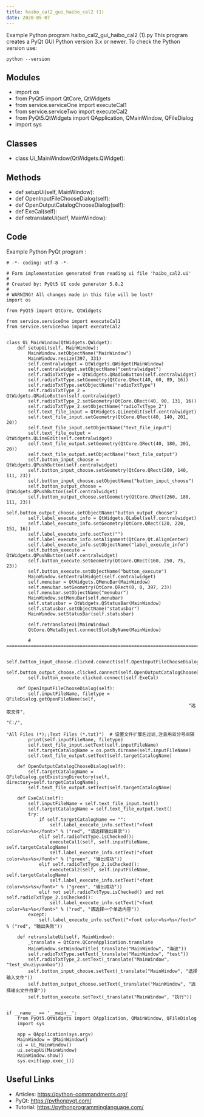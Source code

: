 ```yaml
---
title: haibo_cal2_gui_haibo_cal2 (1)
date: 2020-05-07
---
```

Example Python program haibo_cal2_gui_haibo_cal2 (1).py
This program creates a PyQt GUI
Python version 3.x or newer.
To check the Python version use:

    python --version

## Modules

* import os
* from PyQt5 import QtCore, QtWidgets
* from service.serviceOne import executeCal1
* from service.serviceTwo import executeCal2
* from PyQt5.QtWidgets import QApplication, QMainWindow, QFileDialog
* import sys

## Classes

* class Ui_MainWindow(QtWidgets.QWidget):

## Methods

* def setupUi(self, MainWindow):
* def OpenInputFileChooseDialog(self):
* def OpenOutputCatalogChooseDialog(self):
* def ExeCal(self):
* def retranslateUi(self, MainWindow):

## Code

Example Python PyQt program :

    # -*- coding: utf-8 -*-
    
    # Form implementation generated from reading ui file 'haibo_cal2.ui'
    #
    # Created by: PyQt5 UI code generator 5.8.2
    #
    # WARNING! All changes made in this file will be lost!
    import os
    
    from PyQt5 import QtCore, QtWidgets
    
    from service.serviceOne import executeCal1
    from service.serviceTwo import executeCal2
    
    
    class Ui_MainWindow(QtWidgets.QWidget):
        def setupUi(self, MainWindow):
            MainWindow.setObjectName("MainWindow")
            MainWindow.resize(397, 331)
            self.centralwidget = QtWidgets.QWidget(MainWindow)
            self.centralwidget.setObjectName("centralwidget")
            self.radioTxtType = QtWidgets.QRadioButton(self.centralwidget)
            self.radioTxtType.setGeometry(QtCore.QRect(40, 60, 89, 16))
            self.radioTxtType.setObjectName("radioTxtType")
            self.radioTxtType_2 = QtWidgets.QRadioButton(self.centralwidget)
            self.radioTxtType_2.setGeometry(QtCore.QRect(40, 90, 131, 16))
            self.radioTxtType_2.setObjectName("radioTxtType_2")
            self.text_file_input = QtWidgets.QLineEdit(self.centralwidget)
            self.text_file_input.setGeometry(QtCore.QRect(40, 140, 201, 20))
            self.text_file_input.setObjectName("text_file_input")
            self.text_file_output = QtWidgets.QLineEdit(self.centralwidget)
            self.text_file_output.setGeometry(QtCore.QRect(40, 180, 201, 20))
            self.text_file_output.setObjectName("text_file_output")
            self.button_input_choose = QtWidgets.QPushButton(self.centralwidget)
            self.button_input_choose.setGeometry(QtCore.QRect(260, 140, 111, 23))
            self.button_input_choose.setObjectName("button_input_choose")
            self.button_output_choose = QtWidgets.QPushButton(self.centralwidget)
            self.button_output_choose.setGeometry(QtCore.QRect(260, 180, 111, 23))
            self.button_output_choose.setObjectName("button_output_choose")
            self.label_execute_info = QtWidgets.QLabel(self.centralwidget)
            self.label_execute_info.setGeometry(QtCore.QRect(120, 220, 151, 16))
            self.label_execute_info.setText("")
            self.label_execute_info.setAlignment(QtCore.Qt.AlignCenter)
            self.label_execute_info.setObjectName("label_execute_info")
            self.button_execute = QtWidgets.QPushButton(self.centralwidget)
            self.button_execute.setGeometry(QtCore.QRect(160, 250, 75, 23))
            self.button_execute.setObjectName("button_execute")
            MainWindow.setCentralWidget(self.centralwidget)
            self.menubar = QtWidgets.QMenuBar(MainWindow)
            self.menubar.setGeometry(QtCore.QRect(0, 0, 397, 23))
            self.menubar.setObjectName("menubar")
            MainWindow.setMenuBar(self.menubar)
            self.statusbar = QtWidgets.QStatusBar(MainWindow)
            self.statusbar.setObjectName("statusbar")
            MainWindow.setStatusBar(self.statusbar)
    
            self.retranslateUi(MainWindow)
            QtCore.QMetaObject.connectSlotsByName(MainWindow)
    
            # =======================================================================
    
            self.button_input_choose.clicked.connect(self.OpenInputFileChooseDialog)
            self.button_output_choose.clicked.connect(self.OpenOutputCatalogChooseDialog)
            self.button_execute.clicked.connect(self.ExeCal)
    
        def OpenInputFileChooseDialog(self):
            self.inputFileName, filetype = QFileDialog.getOpenFileName(self,
                                                                       "选取文件",
                                                                       "C:/",
                                                                       "All Files (*);;Text Files (*.txt)")  # 设置文件扩展名过滤,注意用双分号间隔
            print(self.inputFileName, filetype)
            self.text_file_input.setText(self.inputFileName)
            self.targetCatalogName = os.path.dirname(self.inputFileName)
            self.text_file_output.setText(self.targetCatalogName)
    
        def OpenOutputCatalogChooseDialog(self):
            self.targetCatalogName = QFileDialog.getExistingDirectory(self, directory=self.targetCatalogName);
            self.text_file_output.setText(self.targetCatalogName)
    
        def ExeCal(self):
            self.inputFileName = self.text_file_input.text()
            self.targetCatalogName = self.text_file_output.text()
            try:
                if self.targetCatalogName == "":
                    self.label_execute_info.setText("<font color=%s>%s</font>" % ("red", "请选择输出目录"))
                elif self.radioTxtType.isChecked():
                    executeCal1(self, self.inputFileName, self.targetCatalogName)
                    self.label_execute_info.setText("<font color=%s>%s</font>" % ("green", "输出成功"))
                elif self.radioTxtType_2.isChecked():
                    executeCal2(self, self.inputFileName, self.targetCatalogName)
                    self.label_execute_info.setText("<font color=%s>%s</font>" % ("green", "输出成功"))
                elif not self.radioTxtType.isChecked() and not self.radioTxtType_2.isChecked():
                    self.label_execute_info.setText("<font color=%s>%s</font>" % ("red", "请选择一个单选内容"))
            except:
                self.label_execute_info.setText("<font color=%s>%s</font>" % ("red", "输出失败"))
    
        def retranslateUi(self, MainWindow):
            _translate = QtCore.QCoreApplication.translate
            MainWindow.setWindowTitle(_translate("MainWindow", "海波"))
            self.radioTxtType.setText(_translate("MainWindow", "test"))
            self.radioTxtType_2.setText(_translate("MainWindow", "test_shuziyuanbao"))
            self.button_input_choose.setText(_translate("MainWindow", "选择输入文件"))
            self.button_output_choose.setText(_translate("MainWindow", "选择输出文件目录"))
            self.button_execute.setText(_translate("MainWindow", "执行"))
    
    
    if __name__ == '__main__':
        from PyQt5.QtWidgets import QApplication, QMainWindow, QFileDialog
        import sys
    
        app = QApplication(sys.argv)
        MainWindow = QMainWindow()
        ui = Ui_MainWindow()
        ui.setupUi(MainWindow)
        MainWindow.show()
        sys.exit(app.exec_())
    

## Useful Links

- Articles: https://python-commandments.org/
- PyQt: https://pythonpyqt.com/
- Tutorial: https://pythonprogramminglanguage.com/
